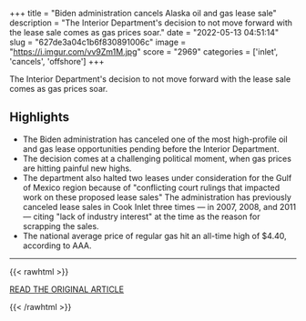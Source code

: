+++
title = "Biden administration cancels Alaska oil and gas lease sale"
description = "The Interior Department's decision to not move forward with the lease sale comes as gas prices soar."
date = "2022-05-13 04:51:14"
slug = "627de3a04c1b6f830891006c"
image = "https://i.imgur.com/vv9Zm1M.jpg"
score = "2969"
categories = ['inlet', 'cancels', 'offshore']
+++

The Interior Department's decision to not move forward with the lease sale comes as gas prices soar.

## Highlights

- The Biden administration has canceled one of the most high-profile oil and gas lease opportunities pending before the Interior Department.
- The decision comes at a challenging political moment, when gas prices are hitting painful new highs.
- The department also halted two leases under consideration for the Gulf of Mexico region because of "conflicting court rulings that impacted work on these proposed lease sales" The administration has previously canceled lease sales in Cook Inlet three times — in 2007, 2008, and 2011 — citing "lack of industry interest" at the time as the reason for scrapping the sales.
- The national average price of regular gas hit an all-time high of $4.40, according to AAA.

---

{{< rawhtml >}}
  <p class="article-category">
    <a target="_blank" href="https://www.cbsnews.com/news/biden-alaska-oil-gas-lease-sale-canceled/">READ THE ORIGINAL ARTICLE</a>
  </p>
{{< /rawhtml >}}
